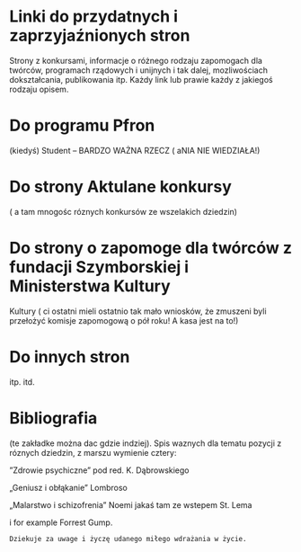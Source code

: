 ---
---


  <div class="w3-row w3-padding-64">
    <div class="w3-twothird w3-container">
      <h1 class="w3-text-teal">Linki do przydatnych i zaprzyjaźnionych stron</h1>
      <p>Strony z konkursami, informacje o różnego rodzaju zapomogach dla twórców, programach rządowych i unijnych i tak dalej, mozliwościach dokształcania, publikowania itp. Każdy link lub prawie każdy z jakiegoś rodzaju opisem.</p>
    </div>
  </div>

  <div class="w3-row">
    <div class="w3-twothird w3-container">
      <h1 class="w3-text-teal">Do programu Pfron</h1>
      <p>(kiedyś) Student – BARDZO WAŻNA RZECZ ( aNIA NIE WIEDZIAŁA!)</p>
    </div>
  </div>

  <div class="w3-row">
    <div class="w3-twothird w3-container">
      <h1 class="w3-text-teal">Do strony Aktulane konkursy</h1>
      <p> ( a tam mnogośc róznych konkursów ze wszelakich dziedzin)</p>
    </div>
  </div>  

  <div class="w3-row">
    <div class="w3-twothird w3-container">
      <h1 class="w3-text-teal">Do strony o zapomoge dla twórców z fundacji Szymborskiej i Ministerstwa Kultury</h1>
      <p>Kultury ( ci ostatni mieli ostatnio tak mało wniosków, że zmuszeni byli przełożyć komisje zapomogową o pół roku! A kasa jest na to!)</p>
    </div>
  </div>  

  <div class="w3-row">
    <div class="w3-twothird w3-container">
      <h1 class="w3-text-teal">Do innych stron</h1>
      <p> itp. itd.</p>
    </div>
  </div>  

  <div class="w3-row">
    <div class="w3-twothird w3-container">
      <h1 class="w3-text-teal">Bibliografia</h1>
      <p>(te zakładke można dac gdzie indziej). Spis waznych dla tematu pozycji z róznych dziedzin, z marszu wymienie cztery:</p>
      <p>”Zdrowie psychiczne” pod red. K. Dąbrowskiego</p>
      <p>„Geniusz i obłąkanie” Lombroso</p>
      <p>„Malarstwo i schizofrenia” Noemi jakaś tam ze wstepem St. Lema</p>
      <p>i for example Forrest Gump.</p>
    </div>
  </div>  


    Dziekuje za uwage i życzę udanego miłego wdrażania w życie.
